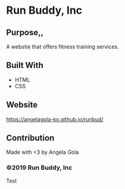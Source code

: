# Run Buddy, Inc

## Purpose,,
A webstie that offers fitness training services.

## Built With
* HTML
* CSS

## Website
 https://angelagola-ko.github.io/runbud/

## Contribution
Made with <3 by Angela Gola

### ©️2019 Run Buddy, Inc

Test
